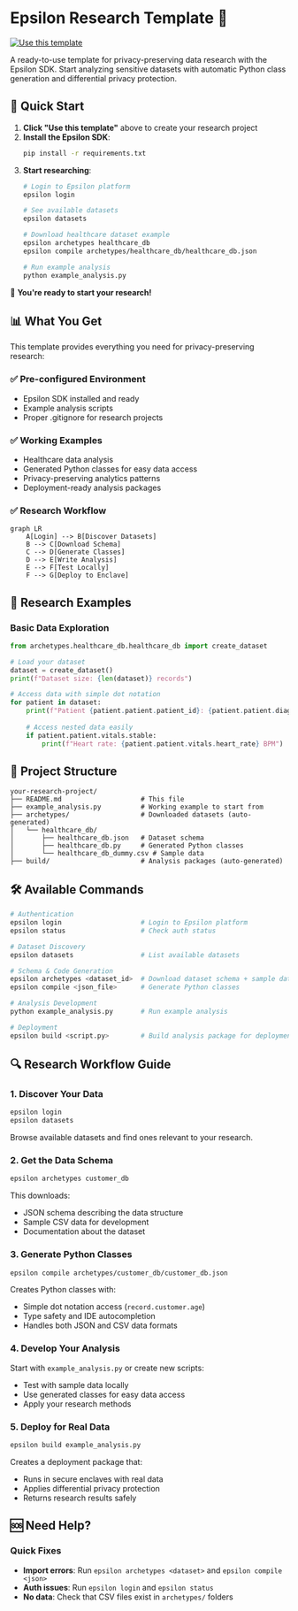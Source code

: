 # Epsilon Research Template 🔬

[![Use this template](https://img.shields.io/badge/Use%20this-Template-brightgreen?style=for-the-badge)](https://github.com/Epsilon-Data/epsilon-research-template/generate)

A ready-to-use template for privacy-preserving data research with the Epsilon SDK. Start analyzing sensitive datasets with automatic Python class generation and differential privacy protection.

## 🚀 Quick Start

1. **Click "Use this template"** above to create your research project
2. **Install the Epsilon SDK**:
   ```bash
   pip install -r requirements.txt
   ```
3. **Start researching**:
   ```bash
   # Login to Epsilon platform
   epsilon login
   
   # See available datasets
   epsilon datasets
   
   # Download healthcare dataset example
   epsilon archetypes healthcare_db
   epsilon compile archetypes/healthcare_db/healthcare_db.json
   
   # Run example analysis
   python example_analysis.py
   ```

🎉 **You're ready to start your research!**

## 📊 What You Get

This template provides everything you need for privacy-preserving research:

### ✅ Pre-configured Environment
- Epsilon SDK installed and ready
- Example analysis scripts
- Proper .gitignore for research projects

### ✅ Working Examples
- Healthcare data analysis
- Generated Python classes for easy data access
- Privacy-preserving analytics patterns
- Deployment-ready analysis packages

### ✅ Research Workflow
```mermaid
graph LR
    A[Login] --> B[Discover Datasets]
    B --> C[Download Schema]
    C --> D[Generate Classes]
    D --> E[Write Analysis]
    E --> F[Test Locally]
    F --> G[Deploy to Enclave]
```

## 🔬 Research Examples

### Basic Data Exploration
```python
from archetypes.healthcare_db.healthcare_db import create_dataset

# Load your dataset
dataset = create_dataset()
print(f"Dataset size: {len(dataset)} records")

# Access data with simple dot notation
for patient in dataset:
    print(f"Patient {patient.patient.patient_id}: {patient.patient.diagnosis}")
    
    # Access nested data easily
    if patient.patient.vitals.stable:
        print(f"Heart rate: {patient.patient.vitals.heart_rate} BPM")
```

## 📁 Project Structure

```
your-research-project/
├── README.md                    # This file
├── example_analysis.py          # Working example to start from
├── archetypes/                  # Downloaded datasets (auto-generated)
│   └── healthcare_db/
│       ├── healthcare_db.json   # Dataset schema
│       ├── healthcare_db.py     # Generated Python classes
│       └── healthcare_db_dummy.csv # Sample data
├── build/                       # Analysis packages (auto-generated)
```

## 🛠️ Available Commands

```bash
# Authentication
epsilon login                    # Login to Epsilon platform
epsilon status                   # Check auth status

# Dataset Discovery
epsilon datasets                 # List available datasets

# Schema & Code Generation  
epsilon archetypes <dataset_id>  # Download dataset schema + sample data
epsilon compile <json_file>      # Generate Python classes

# Analysis Development
python example_analysis.py       # Run example analysis

# Deployment
epsilon build <script.py>        # Build analysis package for deployment
```

## 🔍 Research Workflow Guide

### 1. Discover Your Data
```bash
epsilon login
epsilon datasets
```
Browse available datasets and find ones relevant to your research.

### 2. Get the Data Schema
```bash
epsilon archetypes customer_db
```
This downloads:
- JSON schema describing the data structure
- Sample CSV data for development
- Documentation about the dataset

### 3. Generate Python Classes
```bash
epsilon compile archetypes/customer_db/customer_db.json
```
Creates Python classes with:
- Simple dot notation access (`record.customer.age`)
- Type safety and IDE autocompletion
- Handles both JSON and CSV data formats

### 4. Develop Your Analysis
Start with `example_analysis.py` or create new scripts:
- Test with sample data locally
- Use generated classes for easy data access
- Apply your research methods

### 5. Deploy for Real Data
```bash
epsilon build example_analysis.py
```
Creates a deployment package that:
- Runs in secure enclaves with real data
- Applies differential privacy protection
- Returns research results safely

## 🆘 Need Help?

### Quick Fixes
- **Import errors**: Run `epsilon archetypes <dataset>` and `epsilon compile <json>`
- **Auth issues**: Run `epsilon login` and `epsilon status`
- **No data**: Check that CSV files exist in `archetypes/` folders

